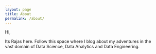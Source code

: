 ```yaml
---
layout: page
title: About
permalink: /about/
---
```


Hi,

Its Rajas here. Follow this space where I blog about my adventures in the vast domain of Data Science, Data Analytics and Data Engineering.
